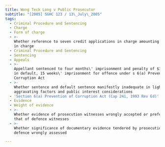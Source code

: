 ```yaml
---
title: Wong Teck Long v Public Prosecutor
subtitle: "[2005] SGHC 123 / 13\_July\_2005"
tags:
  - Criminal Procedure and Sentencing
  - Charge
  - Form of charge
  - >-
    Whether reference to seven credit applications in charge amounting to error
    in charge
  - Criminal Procedure and Sentencing
  - Sentencing
  - Appeals
  - >-
    Appellant sentenced to four months\' imprisonment and penalty of $150,000,
    in default, 15 weeks\' imprisonment for offence under s 6(a) Prevention of
    Corruption Act
  - >-
    Whether sentence and default sentence manifestly inadequate in light of
    aggravating factors and public interest considerations
  - 'Section 6(a) Prevention of Corruption Act (Cap 241, 1993 Rev Ed)'
  - Evidence
  - Weight of evidence
  - >-
    Whether evidence of prosecution witnesses wrongly accepted or preferred over
    that of defence witnesses
  - >-
    Whether significance of documentary evidence tendered by prosecution and
    defence wrongly assessed

---
```


